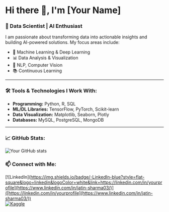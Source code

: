 # Hi there 👋, I'm [Your Name]

### 🚀 Data Scientist | AI Enthusiast  

I am passionate about transforming data into actionable insights and building AI-powered solutions. My focus areas include:  
- 🧠 Machine Learning & Deep Learning  
- 📊 Data Analysis & Visualization  
- 📝 NLP, Computer Vision  
- 📚 Continuous Learning  

---

### 🛠️ Tools & Technologies I Work With:
- **Programming:** Python, R, SQL  
- **ML/DL Libraries:** TensorFlow, PyTorch, Scikit-learn  
- **Data Visualization:** Matplotlib, Seaborn, Plotly  
- **Databases:** MySQL, PostgreSQL, MongoDB  

---

### 📈 GitHub Stats:
![Your GitHub stats](https://github-readme-stats.vercel.app/api?username=yourusername&show_icons=true&theme=radical)

### 📫 Connect with Me:
[![LinkedIn](https://img.shields.io/badge/-LinkedIn-blue?style=flat-square&logo=linkedin&logoColor=white&link=https://linkedin.com/in/yourprofile](https://www.linkedin.com/in/jatin-sharma03/)]([https://linkedin.com/in/yourprofile](https://www.linkedin.com/in/jatin-sharma03/))  
[![Kaggle](https://img.shields.io/badge/-Kaggle-blue?style=flat-square&logo=kaggle&logoColor=white&link=https://kaggle.com/yourprofile)](https://kaggle.com/yourprofile)

